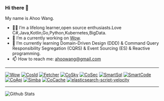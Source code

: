 ### Hi there 👋

<!--
**Ahoo-Wang/Ahoo-Wang** is a ✨ _special_ ✨ repository because its `README.md` (this file) appears on your GitHub profile.

Here are some ideas to get you started:

- 🔭 I’m currently working on ...
- 🌱 I’m currently learning ...
- 👯 I’m looking to collaborate on ...
- 🤔 I’m looking for help with ...
- 💬 Ask me about ...
- 📫 How to reach me: ...
- 😄 Pronouns: ...
- ⚡ Fun fact: ...
-->

My name is Ahoo Wang.

- 👨‍💻 I’m a lifelong learner,open source enthusiasts.Love C#,Java,Kotlin,Go,Python,Kubernetes,BigData.
- 🔭 I’m a currently working on [Wow](https://github.com/Ahoo-Wang/Wow).
- 🌱 I’m currently learning Domain-Driven Design (DDD) & Command Query Responsibility Segregation
(CQRS) & Event Sourcing (ES) & Reactive programming.
- 📫 How to reach me: ahoowang@gmail.com

---

[![Wow](https://github-readme-stats.vercel.app/api/pin/?username=Ahoo-Wang&repo=Wow&description_lines_count=3)](https://github.com/Ahoo-Wang/Wow)
[![CosId](https://github-readme-stats.vercel.app/api/pin/?username=Ahoo-Wang&repo=CosId&description_lines_count=3)](https://github.com/Ahoo-Wang/CosId)
[![Fetcher](https://github-readme-stats.vercel.app/api/pin/?username=Ahoo-Wang&repo=fetcher&description_lines_count=3)]([https://github.com/Ahoo-Wang/CosId](https://github.com/Ahoo-Wang/fetcher))
[![CoSky](https://github-readme-stats.vercel.app/api/pin/?username=Ahoo-Wang&repo=CoSky&description_lines_count=3)](https://github.com/Ahoo-Wang/CoSky)
[![CoSec](https://github-readme-stats.vercel.app/api/pin/?username=Ahoo-Wang&repo=CoSec&description_lines_count=3)](https://github.com/Ahoo-Wang/CoSec)
[![SmartSql](https://github-readme-stats.vercel.app/api/pin/?username=Ahoo-Wang&repo=SmartSql&description_lines_count=3)](https://github.com/Ahoo-Wang/SmartSql)
[![SmartCode](https://github-readme-stats.vercel.app/api/pin/?username=Ahoo-Wang&repo=SmartCode&description_lines_count=3)](https://github.com/Ahoo-Wang/SmartCode)
[![CoApi](https://github-readme-stats.vercel.app/api/pin/?username=Ahoo-Wang&repo=CoApi&description_lines_count=3)](https://github.com/Ahoo-Wang/CoApi)
[![Simba](https://github-readme-stats.vercel.app/api/pin/?username=Ahoo-Wang&repo=Simba&description_lines_count=3)](https://github.com/Ahoo-Wang/Simba)
[![CoCache](https://github-readme-stats.vercel.app/api/pin/?username=Ahoo-Wang&repo=CoCache&description_lines_count=3)](https://github.com/Ahoo-Wang/CoCache)
[![elasticsearch-script-velocity](https://github-readme-stats.vercel.app/api/pin/?username=Ahoo-Wang&repo=elasticsearch-script-velocity&description_lines_count=3)](https://github.com/Ahoo-Wang/elasticsearch-script-velocity)

---

![Github Stats](https://github-readme-stats.vercel.app/api?username=Ahoo-Wang&show_icons=true)
